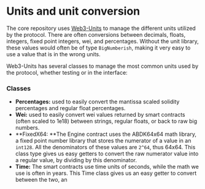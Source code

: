 # Units and unit conversion

The core repository uses [Web3-Units](https://github.com/Alexangelj/web3-units) to manage the different units utilized by the protocol. There are often conversions between decimals, floats, integers, fixed point integers, wei, and percentages. Without the unit library, these values would often be of type `BigNumberish`, making it very easy to use a value that is in the wrong units.

Web3-Units has several classes to manage the most common units used by the protocol, whether testing or in the interface:

### Classes

* **Percentages:** used to easily convert the mantissa scaled solidity percentages and regular float percentages.
* **Wei:** used to easily convert wei values returned by smart contracts (often scaled to 1e18) between strings, regular floats, or back to raw big numbers.
* **FixedX64: **The Engine contract uses the ABDK64x64 math library, a fixed point number library that stores the numerator of a value in an `int128`. All the denominators of these values are `2^64`, thus 64x64. This class type gives us easy getters to convert the raw numerator value into a regular value, by dividing by this denominator.
* **Time:** The smart contracts use time units of seconds, while the math we use is often in years. This Time class gives us an easy getter to convert between the two, an

